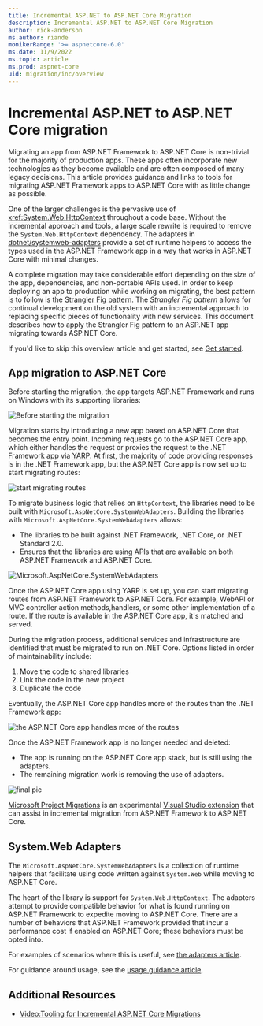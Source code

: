 ```yaml
---
title: Incremental ASP.NET to ASP.NET Core Migration
description: Incremental ASP.NET to ASP.NET Core Migration
author: rick-anderson
ms.author: riande
monikerRange: '>= aspnetcore-6.0'
ms.date: 11/9/2022
ms.topic: article
ms.prod: aspnet-core
uid: migration/inc/overview
---
```


# Incremental ASP.NET to ASP.NET Core migration

Migrating an app from ASP.NET Framework to ASP.NET Core is non-trivial for the majority of production apps. These apps often incorporate new technologies as they become available and are often composed of many legacy decisions. This article provides guidance and links to tools for migrating ASP.NET Framework apps to ASP.NET Core with as little change as possible.

One of the larger challenges is the pervasive use of <xref:System.Web.HttpContext> throughout a code base. Without the incremental approach and tools, a large scale rewrite is required to remove the `System.Web.HttpContext` dependency. The adapters in [dotnet/systemweb-adapters](https://github.com/dotnet/systemweb-adapters) provide a set of runtime helpers to access the types used in the ASP.NET Framework app in a way that works in ASP.NET Core with minimal changes.

A complete migration may take considerable effort depending on the size of the app, dependencies, and non-portable APIs used. In order to keep deploying an app to production while working on migrating, the best pattern is to follow is the [Strangler Fig pattern](/azure/architecture/patterns/strangler-fig). The *Strangler Fig pattern* allows for continual development on the old system with an incremental approach to replacing specific pieces of functionality with new services. This document describes how to apply the Strangler Fig pattern to an ASP.NET app migrating towards ASP.NET Core.

If you'd like to skip this overview article and get started, see [Get started](xref:migration/inc/start).

## App migration to ASP.NET Core

Before starting the migration, the app targets ASP.NET Framework and runs on Windows with its supporting libraries:

![Before starting the migration](~/migration/inc/overview/static/1.png)

Migration starts by introducing a new app based on ASP.NET Core that becomes the entry point. Incoming requests go to the ASP.NET Core app, which either handles the request or proxies the request to the .NET Framework app via [YARP](https://microsoft.github.io/reverse-proxy/). At first, the majority of code providing responses is in the .NET Framework app, but the ASP.NET Core app is now set up to start migrating routes:

![start migrating routes](~/migration/inc/overview/static/nop.png)

To migrate business logic that relies on `HttpContext`, the libraries need to be built with `Microsoft.AspNetCore.SystemWebAdapters`. Building the libraries with `Microsoft.AspNetCore.SystemWebAdapters` allows:

* The libraries to be built against .NET Framework, .NET Core, or .NET Standard 2.0.
* Ensures that the libraries are using APIs that are available on both ASP.NET Framework and ASP.NET Core.

![Microsoft.AspNetCore.SystemWebAdapters](~/migration/inc/overview/static/sys_adapt.png)

Once the ASP.NET Core app using YARP is set up, you can start migrating routes from ASP.NET Framework to ASP.NET Core. For example, WebAPI or MVC controller action methods,handlers, or some other implementation of a route. If the route is available in the ASP.NET Core app, it's matched and served.

During the migration process, additional services and infrastructure are identified that must be migrated to run on .NET Core. Options listed in order of maintainability include:

1. Move the code to shared libraries
1. Link the code in the new project
1. Duplicate the code

Eventually, the ASP.NET Core app handles more of the routes than the .NET Framework app:

![the ASP.NET Core app handles more of the routes](~/migration/inc/overview/static/sys_adapt.png)

Once the ASP.NET Framework app is no longer needed and deleted:

* The app is running on the ASP.NET Core app stack, but is still using the adapters.
* The remaining migration work is removing the use of adapters.

![final pic](~/migration/inc/overview/static/final.png)

[Microsoft Project Migrations](https://marketplace.visualstudio.com/items?itemName=WebToolsTeam.aspnetprojectmigrations) is an experimental [Visual Studio extension](/visualstudio/ide/finding-and-using-visual-studio-extensions) that can assist in incremental migration from ASP.NET Framework to ASP.NET Core.

## System.Web Adapters

The `Microsoft.AspNetCore.SystemWebAdapters` is a collection of runtime helpers that facilitate using code written against `System.Web` while moving to ASP.NET Core.

The heart of the library is support for `System.Web.HttpContext`. The adapters attempt to provide compatible behavior for what is found running on ASP.NET Framework to expedite moving to ASP.NET Core. There are a number of behaviors that ASP.NET Framework provided that incur a performance cost if enabled on ASP.NET Core; these behaviors must be opted into.

For examples of scenarios where this is useful, see [the adapters article](xref:migration/inc/adapters).

For guidance around usage, see the [usage guidance article](xref:migration/inc/usage_guidance).

## Additional Resources

* [Video:Tooling for Incremental ASP.NET Core Migrations](https://www.youtube.com/watch?v=P96l0pDNVpM)
